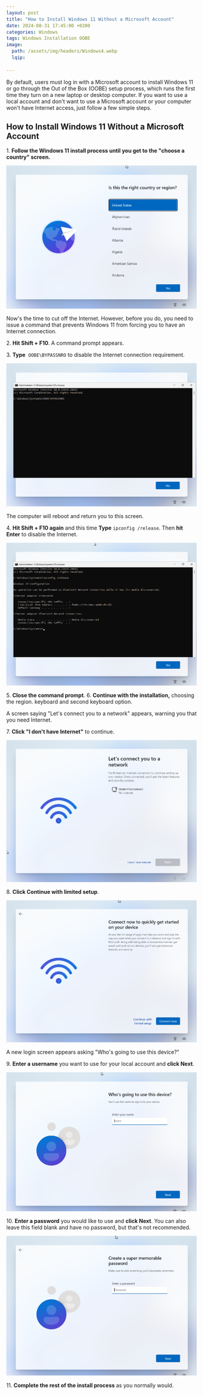 ```yaml
---
layout: post
title: "How to Install Windows 11 Without a Microsoft Account"
date: 2024-08-31 17:45:00 +0200
categories: Windows
tags: Windows Installation OOBE
image:
  path: /assets/img/headers/Windows4.webp
  lqip: 

---
```


By default, users must log in with a Microsoft account to install Windows 11 or go through the Out of the Box (OOBE) setup process, which runs the first time they turn on a new laptop or desktop computer. If you want to use a local account and don't want to use a Microsoft account or your computer won't have Internet access, just follow a few simple steps.

## How to Install Windows 11 Without a Microsoft Account

1. **Follow the Windows 11 install process until you get to the "choose a country" screen.**

![OOBE1](/assets/img/posts/2024-08-31-OOBE/OOBE1.png)

Now's the time to cut off the Internet. However, before you do, you need to issue a command that prevents Windows 11 from forcing you to have an Internet connection.

2. **Hit Shift + F10**. A command prompt appears.

3. **Type**  `OOBE\BYPASSNRO` to disable the Internet connection requirement.

![OOBE2](/assets/img/posts/2024-08-31-OOBE/OOBE2.png)

The computer will reboot and return you to this screen.

4. **Hit Shift + F10 again** and this time **Type** `ipconfig /release`. Then **hit Enter** to disable the Internet.

![OOBE3](/assets/img/posts/2024-08-31-OOBE/OOBE3.png)

5. **Close the command prompt**.
6. **Continue with the installation,** choosing the region. keyboard and second keyboard option. 

A screen saying "Let's connect you to a network" appears, warning you that you need Internet.

7. **Click "I don't have Internet"** to continue.

![OOBE4](/assets/img/posts/2024-08-31-OOBE/OOBE4.png)

8. **Click Continue with limited setup**.

![OOBE5](/assets/img/posts/2024-08-31-OOBE/OOBE5.png)

A new login screen appears asking "Who's going to use this device?"

9. **Enter a username** you want to use for your local account and **click Next**.

![OOBE6](/assets/img/posts/2024-08-31-OOBE/OOBE6.png)

10. **Enter a password** you would like to use and **click Next**. You can also leave this field blank and have no password, but that's not recommended.

![OOBE7](/assets/img/posts/2024-08-31-OOBE/OOBE7.png)

11. **Complete the rest of the install process** as you normally would.